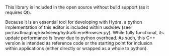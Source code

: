 This library is included in the open source without build support (as it requires Qt).

Because it is an essential tool for developing with Hydra, a python implementation of this editor is included within usdview (see pxr/usdImaging/usdviewq/hydraSceneBrowser.py).
While fully functional, its update performance is lower due to python overhead.
As such, this C++ version is intended as reference code or the starting point for inclusion within applications (either directly or wrapped as a whole to python).
